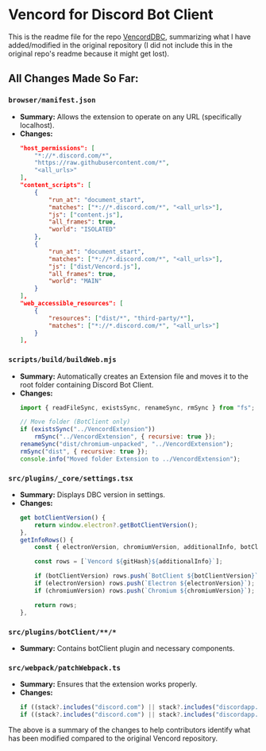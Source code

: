 # Vencord for Discord Bot Client

This is the readme file for the repo [VencordDBC](https://github.com/aiko-chan-ai/VencordDBC), summarizing what I have added/modified in the original repository (I did not include this in the original repo's readme because it might get lost).

## All Changes Made So Far:

### `browser/manifest.json`
- **Summary:** Allows the extension to operate on any URL (specifically localhost).
- **Changes:**
    ```json
    "host_permissions": [
        "*://*.discord.com/*",
        "https://raw.githubusercontent.com/*",
        "<all_urls>"
    ],
    "content_scripts": [
        {
            "run_at": "document_start",
            "matches": ["*://*.discord.com/*", "<all_urls>"],
            "js": ["content.js"],
            "all_frames": true,
            "world": "ISOLATED"
        },
        {
            "run_at": "document_start",
            "matches": ["*://*.discord.com/*", "<all_urls>"],
            "js": ["dist/Vencord.js"],
            "all_frames": true,
            "world": "MAIN"
        }
    ],
    "web_accessible_resources": [
        {
            "resources": ["dist/*", "third-party/*"],
            "matches": ["*://*.discord.com/*", "<all_urls>"]
        }
    ],
    ```

### `scripts/build/buildWeb.mjs`
- **Summary:** Automatically creates an Extension file and moves it to the root folder containing Discord Bot Client.
- **Changes:**
    ```js
    import { readFileSync, existsSync, renameSync, rmSync } from "fs";

    // Move folder (BotClient only)
    if (existsSync("../VencordExtension"))
        rmSync("../VencordExtension", { recursive: true });
    renameSync("dist/chromium-unpacked", "../VencordExtension");
    rmSync("dist", { recursive: true });
    console.info("Moved folder Extension to ../VencordExtension");
    ```

### `src/plugins/_core/settings.tsx`
- **Summary:** Displays DBC version in settings.
- **Changes:**
    ```ts
    get botClientVersion() {
        return window.electron?.getBotClientVersion();
    },
    getInfoRows() {
        const { electronVersion, chromiumVersion, additionalInfo, botClientVersion } = this;

        const rows = [`Vencord ${gitHash}${additionalInfo}`];

        if (botClientVersion) rows.push(`BotClient ${botClientVersion}`);
        if (electronVersion) rows.push(`Electron ${electronVersion}`);
        if (chromiumVersion) rows.push(`Chromium ${chromiumVersion}`);

        return rows;
    },
    ```

### `src/plugins/botClient/**/*`
- **Summary:** Contains botClient plugin and necessary components.

### `src/webpack/patchWebpack.ts`
- **Summary:** Ensures that the extension works properly.
- **Changes:**
    ```js
    if ((stack?.includes("discord.com") || stack?.includes("discordapp.com") || stack?.includes("localhost")) && String(this.e).includes("Promise.all")) ...
    if ((stack?.includes("discord.com") || stack?.includes("discordapp.com") || stack?.includes("localhost")) && !Array.isArray(v)) ...
    ```

The above is a summary of the changes to help contributors identify what has been modified compared to the original Vencord repository.

